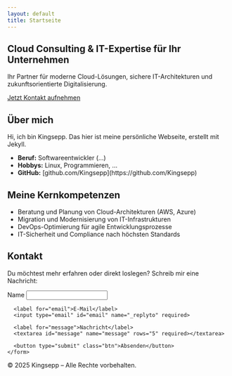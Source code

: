 ```yaml
---
layout: default
title: Startseite
---
```


<!-- Hero-Bereich -->
<section id="hero">
  <div class="hero-content">
    <h1>Cloud Consulting &amp; IT-Expertise für Ihr Unternehmen</h1>
    <p>Ihr Partner für moderne Cloud-Lösungen, sichere IT-Architekturen und zukunftsorientierte Digitalisierung.</p>
    <a href="#kontakt" class="btn">Jetzt Kontakt aufnehmen</a>
  </div>
</section>

<!-- Über mich -->
<section id="ueber-mich" class="section-block">
  <div class="container">
    <h2>Über mich</h2>
    <!-- Hier fügst du den kompletten Text deiner bisherigen „Über mich“-Seite ein -->
    <p>Hi, ich bin Kingsepp. Das hier ist meine persönliche Webseite, erstellt mit Jekyll.</p>
    <ul>
      <li><strong>Beruf:</strong> Softwareentwickler (…) </li>
      <li><strong>Hobbys:</strong> Linux, Programmieren, …</li>
      <li><strong>GitHub:</strong> [github.com/Kingsepp](https://github.com/Kingsepp)</li>
    </ul>
  </div>
</section>

<!-- Leistungen -->
<section id="leistungen" class="section-block">
  <div class="container">
    <h2>Meine Kernkompetenzen</h2>
    <ul>
      <li>Beratung und Planung von Cloud-Architekturen (AWS, Azure)</li>
      <li>Migration und Modernisierung von IT-Infrastrukturen</li>
      <li>DevOps-Optimierung für agile Entwicklungsprozesse</li>
      <li>IT-Sicherheit und Compliance nach höchsten Standards</li>
    </ul>
  </div>
</section>

<!-- Kontakt -->
<section id="kontakt" class="section-block">
  <div class="container">
    <h2>Kontakt</h2>
    <p>Du möchtest mehr erfahren oder direkt loslegen? Schreib mir eine Nachricht:</p>
    <form action="https://formspree.io/f/DEINE_FORM_ID" method="POST">
      <label for="name">Name</label>
      <input type="text" id="name" name="name" required>

      <label for="email">E-Mail</label>
      <input type="email" id="email" name="_replyto" required>

      <label for="message">Nachricht</label>
      <textarea id="message" name="message" rows="5" required></textarea>

      <button type="submit" class="btn">Absenden</button>
    </form>
  </div>
</section>

<!-- (Optional) Footer -->
<footer>
  <div class="container">
    <p>© 2025 Kingsepp – Alle Rechte vorbehalten.</p>
  </div>
</footer>
